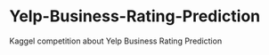 Yelp-Business-Rating-Prediction
===============================

Kaggel competition about Yelp Business Rating Prediction

